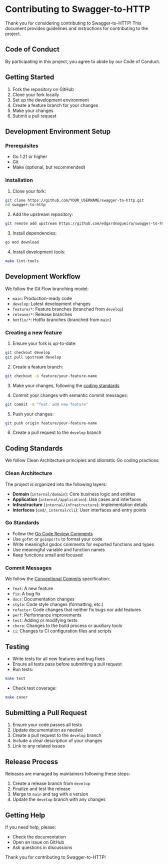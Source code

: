 # Contributing to Swagger-to-HTTP

Thank you for considering contributing to Swagger-to-HTTP! This document provides guidelines and instructions for contributing to the project.

## Code of Conduct

By participating in this project, you agree to abide by our Code of Conduct.

## Getting Started

1. Fork the repository on GitHub
2. Clone your fork locally
3. Set up the development environment
4. Create a feature branch for your changes
5. Make your changes
6. Submit a pull request

## Development Environment Setup

### Prerequisites

- Go 1.21 or higher
- Git
- Make (optional, but recommended)

### Installation

1. Clone your fork:

```bash
git clone https://github.com/YOUR_USERNAME/swagger-to-http.git
cd swagger-to-http
```

2. Add the upstream repository:

```bash
git remote add upstream https://github.com/edgardnogueira/swagger-to-http.git
```

3. Install dependencies:

```bash
go mod download
```

4. Install development tools:

```bash
make lint-tools
```

## Development Workflow

We follow the Git Flow branching model:

- `main`: Production-ready code
- `develop`: Latest development changes
- `feature/*`: Feature branches (branched from `develop`)
- `release/*`: Release branches
- `hotfix/*`: Hotfix branches (branched from `main`)

### Creating a new feature

1. Ensure your fork is up-to-date:

```bash
git checkout develop
git pull upstream develop
```

2. Create a feature branch:

```bash
git checkout -b feature/your-feature-name
```

3. Make your changes, following the [coding standards](#coding-standards)

4. Commit your changes with semantic commit messages:

```bash
git commit -m "feat: add new feature"
```

5. Push your changes:

```bash
git push origin feature/your-feature-name
```

6. Create a pull request to the `develop` branch

## Coding Standards

We follow Clean Architecture principles and idiomatic Go coding practices:

### Clean Architecture

The project is organized into the following layers:

- **Domain** (`internal/domain`): Core business logic and entities
- **Application** (`internal/application`): Use cases and interfaces
- **Infrastructure** (`internal/infrastructure`): Implementation details
- **Interfaces** (`cmd/`, `internal/cli`): User interfaces and entry points

### Go Standards

- Follow the [Go Code Review Comments](https://github.com/golang/go/wiki/CodeReviewComments)
- Use `gofmt` or `goimports` to format your code
- Write meaningful godoc comments for exported functions and types
- Use meaningful variable and function names
- Keep functions small and focused

### Commit Messages

We follow the [Conventional Commits](https://www.conventionalcommits.org/) specification:

- `feat`: A new feature
- `fix`: A bug fix
- `docs`: Documentation changes
- `style`: Code style changes (formatting, etc.)
- `refactor`: Code changes that neither fix bugs nor add features
- `perf`: Performance improvements
- `test`: Adding or modifying tests
- `chore`: Changes to the build process or auxiliary tools
- `ci`: Changes to CI configuration files and scripts

## Testing

- Write tests for all new features and bug fixes
- Ensure all tests pass before submitting a pull request
- Run tests:

```bash
make test
```

- Check test coverage:

```bash
make cover
```

## Submitting a Pull Request

1. Ensure your code passes all tests
2. Update documentation as needed
3. Create a pull request to the `develop` branch
4. Include a clear description of your changes
5. Link to any related issues

## Release Process

Releases are managed by maintainers following these steps:

1. Create a release branch from `develop`
2. Finalize and test the release
3. Merge to `main` and tag with a version
4. Update the `develop` branch with any changes

## Getting Help

If you need help, please:

- Check the documentation
- Open an issue on GitHub
- Ask questions in discussions

Thank you for contributing to Swagger-to-HTTP!
